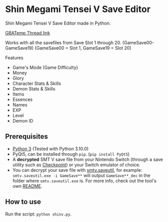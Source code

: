 # Shin Megami Tensei V Save Editor
Shin Megami Tensei V Save Editor made in Python.

[GBATemp Thread link](https://gbatemp.net/threads/shin-megami-tensei-v-discussion-save-editor-soon.602923/)

Works with all the savefiles from Save Slot 1 through 20. (GameSave00-GameSave19) (GameSave00 = Slot 1, GameSave19 = Slot 20)

Features
* Game's Mode (Game Difficulty)
* Money
* Glory
* Character Stats & Skills
* Demon Stats & Skills
* Items
* Essences 
* Names
* EXP
* Level
* Demon ID

## Prerequisites
* [Python 3](https://www.python.org/downloads/) (Tested with Python 3.10.0)
* PyQt5, can be installed through `pip`. (`pip install PyQt5`)
* A **decrypted** SMT V save file from your Nintendo Switch (through a save utility such as [Checkpoint](https://github.com/FlagBrew/Checkpoint/releases)) or your Switch emulator of choice. 
* You can decrypt your save file with [smtv.saveutil](https://github.com/zarroboogs/smtv.saveutil), for example: `smtv.saveutil.exe -i GameSave**` will output `GameSave**_dec` in the folder where `smtv.saveutil.exe` is. For more info, check out the tool's own [README](https://github.com/zarroboogs/smtv.saveutil/blob/master/README.md#Usage).

## How to use
Run the script: `python shinv.py`.